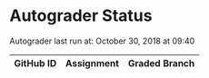 # Autograder Status
Autograder last run at: October 30, 2018 at 09:40

| GitHub ID | Assignment | Graded Branch |
|-----------|------------|---------------|
